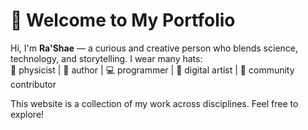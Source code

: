 # 👋 Welcome to My Portfolio

Hi, I'm **Ra'Shae** — a curious and creative person who blends science, technology, and storytelling. I wear many hats:  
🧪 physicist | 📖 author | 💻 programmer | 🎨 digital artist | 🤝 community contributor

This website is a collection of my work across disciplines. Feel free to explore!
